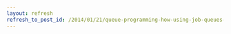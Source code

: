 ```yaml
---
layout: refresh
refresh_to_post_id: /2014/01/21/queue-programming-how-using-job-queues-can-make-the-library-coding-world-a-better-place
---
```


